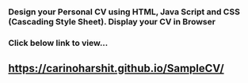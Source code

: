### Design your Personal CV using HTML, Java Script and CSS (Cascading Style Sheet). Display your CV in Browser
### Click below link to view...
## https://carinoharshit.github.io/SampleCV/
